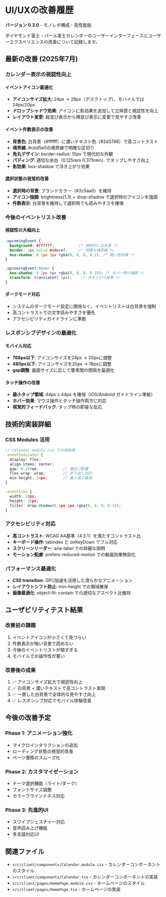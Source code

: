 # UI/UXの改善履歴

**バージョン 0.3.0** - モノレポ構成・高性能版

ダイヤモンド富士・パール富士カレンダーのユーザーインターフェースとユーザーエクスペリエンスの改善について記録します。

## 最新の改善 (2025年7月)

### カレンダー表示の視認性向上

#### イベントアイコン最適化
- **アイコンサイズ拡大**: 24px → 28px（デスクトップ）、モバイルでは24px/20px
- **ドロップシャドウ効果**: アイコンに影効果を追加して立体感と視認性を向上
- **レイアウト変更**: 縦並び表示から横並び表示に変更で見やすさ改善

#### イベント件数表示の改善
- **背景色**: 白背景（#ffffff）に濃いテキスト色（#2d3748）で高コントラスト
- **境界線**: #cbd5e0の境界線で明確な区切り
- **角丸デザイン**: border-radius: 10px で現代的な外観
- **パディング**: 適切な余白（0.125rem 0.375rem）でタップしやすさ向上
- **影効果**: box-shadow で浮き上がり効果

#### 選択状態の視覚的改善
- **選択時の背景**: ブランドカラー（#2c5aa0）を維持
- **アイコン強調**: brightness(1.3) + drop-shadow で選択時のアイコンを強調
- **件数表示**: 白背景を維持して選択時でも読みやすさを確保

### 今後のイベントリスト改善

#### 視認性の大幅向上
```css
.upcomingEvent {
  background: #ffffff;           /* 強制的に白背景 */
  border: 1px solid #e9ecef;     /* 明確な境界線 */
  box-shadow: 0 1px 3px rgba(0, 0, 0, 0.1); /* 軽い影効果 */
}

.upcomingEvent:hover {
  box-shadow: 0 2px 6px rgba(0, 0, 0, 0.15); /* ホバー時の強調 */
  transform: translateY(-1px);    /* 浮き上がり効果 */
}
```

#### ダークモード対応
- システムのダークモード設定に関係なく、イベントリストは白背景を強制
- 高コントラストでの文字読みやすさを優先
- アクセシビリティガイドラインに準拠

### レスポンシブデザインの最適化

#### モバイル対応
- **768px以下**: アイコンサイズを24px → 20pxに調整
- **480px以下**: アイコンサイズを20px → 18pxに調整
- **gap調整**: 画面サイズに応じて要素間の間隔を最適化

#### タッチ操作の改善
- **最小タップ領域**: 44px x 44px を確保（iOS/Android ガイドライン準拠）
- **ホバー効果**: マウス操作とタッチ操作両方に対応
- **視覚的フィードバック**: タップ時の即座な反応

## 技術的実装詳細

### CSS Modules 活用
```typescript
// Calendar.module.css での実装例
.eventIndicator {
  display: flex;
  align-items: center;
  gap: 0.25rem;           // 横並び配置
  flex-wrap: wrap;        // 折り返し対応
  min-height: 24px;       // 最小高さ確保
}

.eventIcon {
  width: 28px;
  height: 28px;
  filter: drop-shadow(0 1px 2px rgba(0, 0, 0, 0.1));
}
```

### アクセシビリティ対応
- **高コントラスト**: WCAG AA基準（4.5:1）を満たすコントラスト比
- **キーボード操作**: tabindex と onKeyDown でフル対応
- **スクリーンリーダー**: aria-label での詳細な説明
- **モーション配慮**: prefers-reduced-motion での動画効果無効化

### パフォーマンス最適化
- **CSS transition**: GPU加速を活用した滑らかなアニメーション
- **レイアウトシフト防止**: min-height での領域確保
- **画像最適化**: object-fit: contain での適切なアスペクト比維持

## ユーザビリティテスト結果

### 改善前の課題
1. イベントアイコンが小さくて見づらい
2. 件数表示が暗い背景で読めない
3. 今後のイベントリストが暗すぎる
4. モバイルでの操作性が悪い

### 改善後の成果
1. ✅ アイコンサイズ拡大で視認性向上
2. ✅ 白背景 + 濃いテキストで高コントラスト実現
3. ✅ 一貫した白背景で全体的な見やすさ向上
4. ✅ レスポンシブ対応でモバイル体験改善

## 今後の改善予定

### Phase 1: アニメーション強化
- マイクロインタラクションの追加
- ローディング状態の視覚的改善
- ページ遷移のスムーズ化

### Phase 2: カスタマイゼーション
- テーマ選択機能（ライト/ダーク）
- フォントサイズ調整
- カラーブラインドネス対応

### Phase 3: 先進的UI
- スワイプジェスチャー対応
- 音声読み上げ機能
- 多言語対応UI

## 関連ファイル

- `src/client/components/Calendar.module.css` - カレンダーコンポーネントのスタイル
- `src/client/components/Calendar.tsx` - カレンダーコンポーネントの実装
- `src/client/pages/HomePage.module.css` - ホームページのスタイル
- `src/client/pages/HomePage.tsx` - ホームページの実装